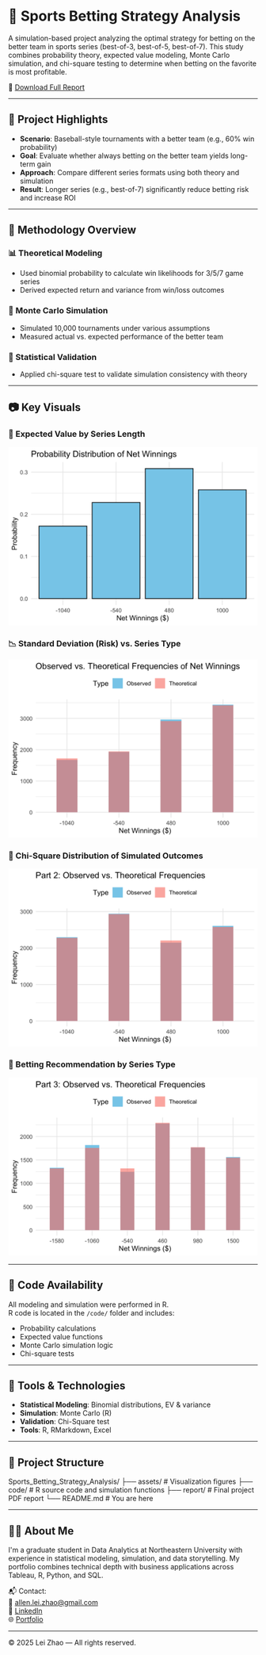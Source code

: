 # 🎲 Sports Betting Strategy Analysis

A simulation-based project analyzing the optimal strategy for betting on the better team in sports series (best-of-3, best-of-5, best-of-7). This study combines probability theory, expected value modeling, Monte Carlo simulation, and chi-square testing to determine when betting on the favorite is most profitable.

📄 [Download Full Report](report/)

---

## 📌 Project Highlights

- **Scenario**: Baseball-style tournaments with a better team (e.g., 60% win probability)
- **Goal**: Evaluate whether always betting on the better team yields long-term gain
- **Approach**: Compare different series formats using both theory and simulation
- **Result**: Longer series (e.g., best-of-7) significantly reduce betting risk and increase ROI

---

## 🧠 Methodology Overview

### 📊 Theoretical Modeling
- Used binomial probability to calculate win likelihoods for 3/5/7 game series
- Derived expected return and variance from win/loss outcomes

### 🔁 Monte Carlo Simulation
- Simulated 10,000 tournaments under various assumptions
- Measured actual vs. expected performance of the better team

### 🧪 Statistical Validation
- Applied chi-square test to validate simulation consistency with theory

---

## 📷 Key Visuals

### 🧮 Expected Value by Series Length  
![EV Graph](assets/img1.png)

### 📉 Standard Deviation (Risk) vs. Series Type  
![Risk Graph](assets/img2.png)

### 🧪 Chi-Square Distribution of Simulated Outcomes  
![Chi-Square](assets/img3.png)

### 🎯 Betting Recommendation by Series Type  
![Recommendation](assets/img4.png)

---

## 🧾 Code Availability

All modeling and simulation were performed in R.  
R code is located in the `/code/` folder and includes:
- Probability calculations
- Expected value functions
- Monte Carlo simulation logic
- Chi-square tests

---

## 🧰 Tools & Technologies

- **Statistical Modeling**: Binomial distributions, EV & variance
- **Simulation**: Monte Carlo (R)
- **Validation**: Chi-Square test
- **Tools**: R, RMarkdown, Excel

---

## 📁 Project Structure

Sports_Betting_Strategy_Analysis/
├── assets/ # Visualization figures
├── code/ # R source code and simulation functions
├── report/ # Final project PDF report
└── README.md # You are here

---

## 🙋‍♂️ About Me

I'm a graduate student in Data Analytics at Northeastern University with experience in statistical modeling, simulation, and data storytelling. My portfolio combines technical depth with business applications across Tableau, R, Python, and SQL.

📬 Contact:  
📧 allen.lei.zhao@gmail.com  
🔗 [LinkedIn](https://www.linkedin.com/in/allen-lei-zhao/)  
🌐 [Portfolio](https://allenleizhao.github.io)

---

© 2025 Lei Zhao — All rights reserved.

